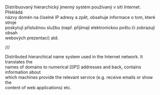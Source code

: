 Distribuovaný hierarchický jmenný systém používaný v síti Internet. Překládá  
názvy domén na číselné IP adresy a zpět, obsahuje informace o tom, které stroje  
poskytují příslušnou službu (např. přijímají elektronickou poštu či zobrazují obsah  
webových prezentací) atd.  



///



Distributed hierarchical name system used in the Internet network. It translates the  
names of domains to numerical [[IP]] addresses and back, contains information about  
which machines provide the relevant service (e.g. receive emails or show the  
content of web applications) etc.